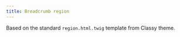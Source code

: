```yaml
---
title: Breadcrumb region
---
```


Based on the standard `region.html.twig` template from Classy theme.
